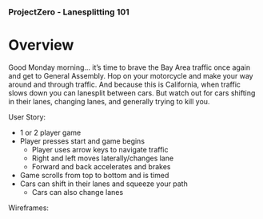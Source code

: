### ProjectZero - Lanesplitting 101
# Overview

Good Monday morning… it’s time to brave the Bay Area traffic once again and get to General Assembly. Hop on your motorcycle and make your way around and through traffic. And because this is California, when traffic slows down you can lanesplit between cars. But watch out for cars shifting in their lanes, changing lanes, and generally trying to kill you.

User Story:

- 1 or 2 player game
- Player presses start and game begins
  - Player uses arrow keys to navigate traffic
  - Right and left moves laterally/changes lane
  - Forward and back accelerates and brakes
- Game scrolls from top to bottom and is timed
- Cars can shift in their lanes and squeeze your path
  - Cars can also change lanes





Wireframes:

<here>


